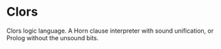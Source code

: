 Clors
=====

Clors logic language. A Horn clause interpreter with sound unification, or Prolog without the unsound bits.
